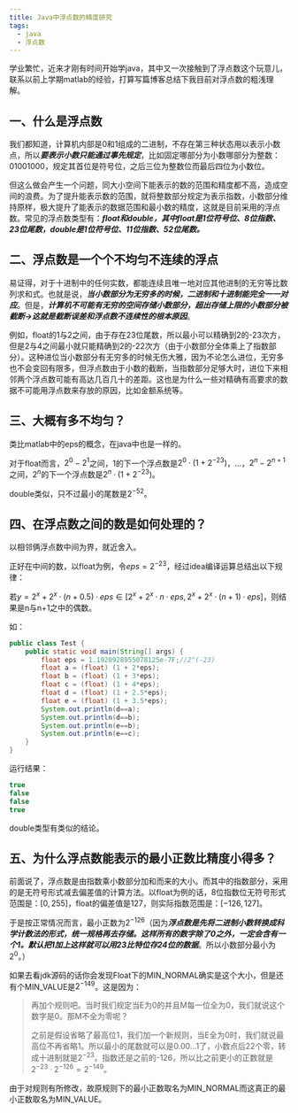 ```yaml
---
title: Java中浮点数的精度研究
tags:
  - java
  - 浮点数
---
```


学业繁忙，近来才刚有时间开始学java，其中又一次接触到了浮点数这个玩意儿，联系以前上学期matlab的经验，打算写篇博客总结下我目前对浮点数的粗浅理解。

## 一、什么是浮点数

我们都知道，计算机内部是0和1组成的二进制，不存在第三种状态用以表示小数点，所以***要表示小数只能通过事先规定***，比如固定哪部分为小数哪部分为整数：01001000，规定其首位是符号位，之后三位为整数位而最后四位为小数位。

但这么做会产生一个问题，同大小空间下能表示的数的范围和精度都不高，造成空间的浪费。为了提升能表示数的范围，就将整数部分规定为表示指数，小数部分维持原样，极大提升了能表示的数据范围和最小数的精度，这就是目前采用的浮点数。常见的浮点数类型有：***float和double，其中float是1位符号位、8位指数、23位尾数，double是1位符号位、11位指数、52位尾数。***

## 二、浮点数是一个个不均匀不连续的浮点

易证得，对于十进制中的任何实数，都能连续且唯一地对应其他进制的无穷等比数列求和式。也就是说，***当小数部分为无穷多的时候，二进制和十进制能完全一一对应***。但是，***计算机不可能有无穷的空间存储小数部分，超出存储上限的小数部分被截断→这就是截断误差和浮点数不连续性的根本原因***。

例如，float的1与2之间，由于存在23位尾数，所以最小可以精确到2的-23次方，但是2与4之间最小就只能精确到2的-22次方（由于小数部分全体乘上了指数部分）。这种进位当小数部分有无穷多的时候无伤大雅，因为不论怎么进位，无穷多也不会变回有限多，但浮点数由于小数的截断，当指数部分足够大时，进位下来相邻两个浮点数可能有高达几百几十的差距。这也是为什么一些对精确有高要求的数据不可能用浮点数来存放的原因，比如金额系统等。

##  三、大概有多不均匀？

类比matlab中的eps的概念，在java中也是一样的。

对于float而言，$2^0-2^1$之间，1的下一个浮点数是$2^0·(1+2^{-23})$，...，$2^n-2^{n+1}$之间，$2^n$的下一个浮点数是$2^n·(1+2^{-23})$。

double类似，只不过最小的尾数是$2^{-52}$。

## 四、在浮点数之间的数是如何处理的？

以相邻俩浮点数中间为界，就近舍入。

正好在中间的数，以float为例，令$eps = 2^{-23}$，经过idea编译运算总结出以下规律：

若$y=2^x+2^x·(n+0.5)·eps∈[2^x+2^x·n·eps,2^x+2^x·(n+1)·eps]$，则结果是n与n+1之中的偶数。

如：

```java
public class Test {
    public static void main(String[] args) {
        float eps = 1.1920928955078125e-7F;//2^(-23)
        float a = (float) (1 + 2*eps);
        float b = (float) (1 + 3*eps);
        float c = (float) (1 + 4*eps);
        float d = (float) (1 + 2.5*eps);
        float e = (float) (1 + 3.5*eps);
        System.out.println(d==a);
        System.out.println(d==b);
        System.out.println(e==b);
        System.out.println(e==c);
    }
}
```



运行结果：

```java
true
false
false
true
```

double类型有类似的结论。

## 五、为什么浮点数能表示的最小正数比精度小得多？

前面说了，浮点数是由指数乘小数部分加和而来的大小。而其中的指数部分，采用的是无符号形式减去偏差值的计算方法。以float为例的话，8位指数位无符号形式范围是：$[0,255]$，float的偏差值是127，则实际指数范围是：$[-126,127]$。

于是按正常情况而言，最小正数为$2^{-126}$（因为***浮点数是先将二进制小数转换成科学计数法的形式，统一规格再去存储。这样所有的数字除了0之外，一定会含有一个1。默认把1加上这样就可以用23比特位存24位的数据***。所以小数部分最小为$2^0$。）

如果去看jdk源码的话你会发现Float下的MIN_NORMAL确实是这个大小，但是还有个MIN_VALUE是$2^{-149}$。这是因为：

> 再加个规则吧。当时我们规定当E为0的并且M每一位全为0，我们就说这个数字是0。那M不全为零呢？
>
> 之前是假设省略了最高位1，我们加一个新规则，当E全为0时，我们就说最高位不再省略1。所以最小的尾数就可以是0.00...1了，小数点后22个零，转成十进制就是$2^{-23}$。指数还是之前的-126，所以比之前更小的正数就是$2^{-23}·2^{-126}=2^{-149}$。

由于对规则有所修改，故原规则下的最小正数取名为MIN_NORMAL而这真正的最小正数取名为MIN_VALUE。